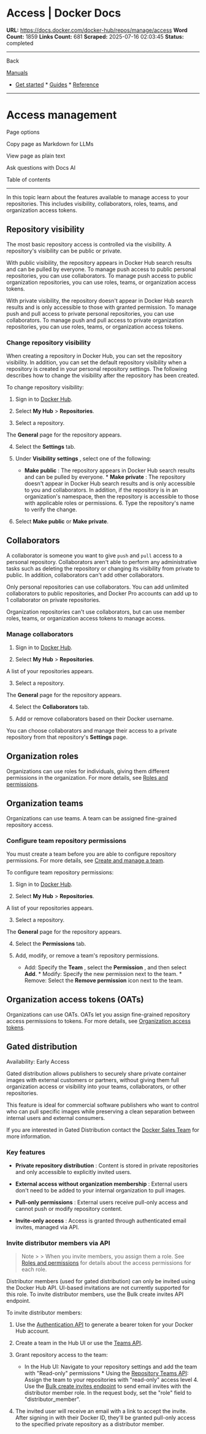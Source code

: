 # Access | Docker Docs

**URL:** https://docs.docker.com/docker-hub/repos/manage/access
**Word Count:** 1859
**Links Count:** 681
**Scraped:** 2025-07-16 02:03:45
**Status:** completed

---

Back

[Manuals](https://docs.docker.com/manuals/)

  * [Get started](https://docs.docker.com/get-started/)   * [Guides](https://docs.docker.com/guides/)   * [Reference](https://docs.docker.com/reference/)

* * *

# Access management

Page options

Copy page as Markdown for LLMs

View page as plain text

Ask questions with Docs AI

Table of contents

* * *

In this topic learn about the features available to manage access to your repositories. This includes visibility, collaborators, roles, teams, and organization access tokens.

## Repository visibility

The most basic repository access is controlled via the visibility. A repository's visibility can be public or private.

With public visibility, the repository appears in Docker Hub search results and can be pulled by everyone. To manage push access to public personal repositories, you can use collaborators. To manage push access to public organization repositories, you can use roles, teams, or organization access tokens.

With private visibility, the repository doesn't appear in Docker Hub search results and is only accessible to those with granted permission. To manage push and pull access to private personal repositories, you can use collaborators. To manage push and pull access to private organization repositories, you can use roles, teams, or organization access tokens.

### Change repository visibility

When creating a repository in Docker Hub, you can set the repository visibility. In addition, you can set the default repository visibility when a repository is created in your personal repository settings. The following describes how to change the visibility after the repository has been created.

To change repository visibility:

  1. Sign in to [Docker Hub](https://hub.docker.com).

  2. Select **My Hub** > **Repositories**.

  3. Select a repository.

The **General** page for the repository appears.

  4. Select the **Settings** tab.

  5. Under **Visibility settings** , select one of the following:

     * **Make public** : The repository appears in Docker Hub search results and can be pulled by everyone.      * **Make private** : The repository doesn't appear in Docker Hub search results and is only accessible to you and collaborators. In addition, if the repository is in an organization's namespace, then the repository is accessible to those with applicable roles or permissions.   6. Type the repository's name to verify the change.

  7. Select **Make public** or **Make private**.

## Collaborators

A collaborator is someone you want to give `push` and `pull` access to a personal repository. Collaborators aren't able to perform any administrative tasks such as deleting the repository or changing its visibility from private to public. In addition, collaborators can't add other collaborators.

Only personal repositories can use collaborators. You can add unlimited collaborators to public repositories, and Docker Pro accounts can add up to 1 collaborator on private repositories.

Organization repositories can't use collaborators, but can use member roles, teams, or organization access tokens to manage access.

### Manage collaborators

  1. Sign in to [Docker Hub](https://hub.docker.com).

  2. Select **My Hub** > **Repositories**.

A list of your repositories appears.

  3. Select a repository.

The **General** page for the repository appears.

  4. Select the **Collaborators** tab.

  5. Add or remove collaborators based on their Docker username.

You can choose collaborators and manage their access to a private repository from that repository's **Settings** page.

## Organization roles

Organizations can use roles for individuals, giving them different permissions in the organization. For more details, see [Roles and permissions](https://docs.docker.com/enterprise/security/roles-and-permissions/).

## Organization teams

Organizations can use teams. A team can be assigned fine-grained repository access.

### Configure team repository permissions

You must create a team before you are able to configure repository permissions. For more details, see [Create and manage a team](https://docs.docker.com/admin/organization/manage-a-team/).

To configure team repository permissions:

  1. Sign in to [Docker Hub](https://hub.docker.com).

  2. Select **My Hub** > **Repositories**.

A list of your repositories appears.

  3. Select a repository.

The **General** page for the repository appears.

  4. Select the **Permissions** tab.

  5. Add, modify, or remove a team's repository permissions.

     * Add: Specify the **Team** , select the **Permission** , and then select **Add**.      * Modify: Specify the new permission next to the team.      * Remove: Select the **Remove permission** icon next to the team.

## Organization access tokens \(OATs\)

Organizations can use OATs. OATs let you assign fine-grained repository access permissions to tokens. For more details, see [Organization access tokens](https://docs.docker.com/enterprise/security/access-tokens/).

## Gated distribution

Availability: Early Access 

Gated distribution allows publishers to securely share private container images with external customers or partners, without giving them full organization access or visibility into your teams, collaborators, or other repositories.

This feature is ideal for commercial software publishers who want to control who can pull specific images while preserving a clean separation between internal users and external consumers.

If you are interested in Gated Distribution contact the [Docker Sales Team](https://www.docker.com/pricing/contact-sales/) for more information.

### Key features

  * **Private repository distribution** : Content is stored in private repositories and only accessible to explicitly invited users.

  * **External access without organization membership** : External users don't need to be added to your internal organization to pull images.

  * **Pull-only permissions** : External users receive pull-only access and cannot push or modify repository content.

  * **Invite-only access** : Access is granted through authenticated email invites, managed via API.

### Invite distributor members via API

> Note >  > When you invite members, you assign them a role. See [Roles and permissions](https://docs.docker.com/enterprise/security/roles-and-permissions/) for details about the access permissions for each role.

Distributor members \(used for gated distribution\) can only be invited using the Docker Hub API. UI-based invitations are not currently supported for this role. To invite distributor members, use the Bulk create invites API endpoint.

To invite distributor members:

  1. Use the [Authentication API](https://docs.docker.com/reference/api/hub/latest/#tag/authentication-api/operation/AuthCreateAccessToken) to generate a bearer token for your Docker Hub account.

  2. Create a team in the Hub UI or use the [Teams API](https://docs.docker.com/reference/api/hub/latest/#tag/groups/paths/~1v2~1orgs~1%7Borg_name%7D~1groups/post).

  3. Grant repository access to the team:

     * In the Hub UI: Navigate to your repository settings and add the team with "Read-only" permissions      * Using the [Repository Teams API](https://docs.docker.com/reference/api/hub/latest/#tag/repositories/paths/~1v2~1repositories~1%7Bnamespace%7D~1%7Brepository%7D~1groups/post): Assign the team to your repositories with "read-only" access level   4. Use the [Bulk create invites endpoint](https://docs.docker.com/reference/api/hub/latest/#tag/invites/paths/~1v2~1invites~1bulk/post) to send email invites with the distributor member role. In the request body, set the "role" field to "distributor\_member".

  5. The invited user will receive an email with a link to accept the invite. After signing in with their Docker ID, they'll be granted pull-only access to the specified private repository as a distributor member.